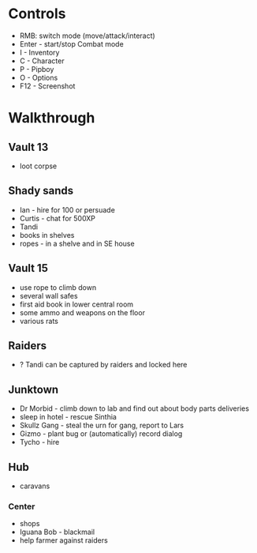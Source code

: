 # Controls
* RMB: switch mode (move/attack/interact)
* Enter - start/stop Combat mode
* I - Inventory
* C - Character
* P - Pipboy
* O - Options
* F12 - Screenshot

# Walkthrough

## Vault 13
* loot corpse

## Shady sands

* Ian - hire for 100 or persuade
* Curtis - chat for 500XP
* Tandi
* books in shelves
* ropes - in a shelve and in SE house

## Vault 15
* use rope to climb down
* several wall safes
* first aid book in lower central room
* some ammo and weapons on the floor
* various rats

## Raiders
* ? Tandi can be captured by raiders and locked here

## Junktown
* Dr Morbid - climb down to lab and find out about body parts deliveries
* sleep in hotel - rescue Sinthia
* Skullz Gang - steal the urn for gang, report to Lars
* Gizmo - plant bug or (automatically) record dialog
* Tycho - hire

## Hub
* caravans

### Center
* shops
* Iguana Bob - blackmail
* help farmer against raiders
